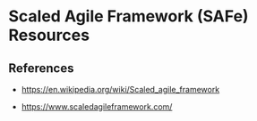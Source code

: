 
# Scaled Agile Framework (SAFe) Resources

## References
- https://en.wikipedia.org/wiki/Scaled_agile_framework

- https://www.scaledagileframework.com/




